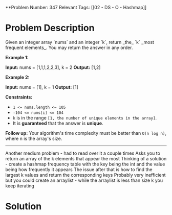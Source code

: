 
**Problem Number: 347
Relevant Tags: [[02 - DS - O - Hashmap]]
<h1> Problem Description </h1>
Given an integer array `nums` and an integer `k`, return _the_ `k` _most frequent elements_. You may return the answer in any order.

**Example 1:**

**Input:** nums = [1,1,1,2,2,3], k = 2
**Output:** [1,2]

**Example 2:**

**Input:** nums = [1], k = 1
**Output:** [1]

**Constraints:**

- `1 <= nums.length <= 105`
- `-104 <= nums[i] <= 104`
- `k` is in the range `[1, the number of unique elements in the array]`.
- It is **guaranteed** that the answer is **unique**.

**Follow up:** Your algorithm's time complexity must be better than `O(n log n)`, where n is the array's size.

-----
Another medium problem - had to read over it a couple times
Asks you to return an array of the k elements that appear the most
Thinking of a solution - create a hashmap frequency table with the key being the int and the value being how frequently it appears
The issue after that is how to find the largest k values and return the corresponding keys
Probably very inefficient but you could create an arraylist - while the arraylist is less than size k you keep iterating 
<h1> Solution </h1>
